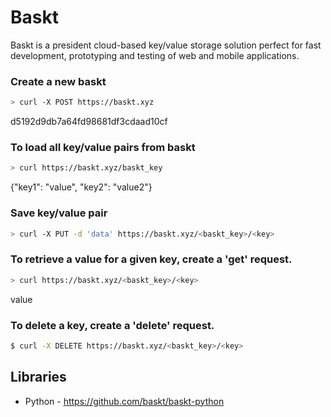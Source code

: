 # Baskt

Baskt is a president cloud-based key/value storage solution perfect for fast
development, prototyping and testing of web and mobile applications.

### Create a new baskt
```bash
> curl -X POST https://baskt.xyz
```
d5192d9db7a64fd98681df3cdaad10cf

### To load all key/value pairs from baskt
```bash
> curl https://baskt.xyz/baskt_key
```
{"key1": "value", "key2": "value2"}

### Save key/value pair
```bash
> curl -X PUT -d 'data' https://baskt.xyz/<baskt_key>/<key>
```

### To retrieve a value for a given key, create a 'get' request.
```bash
> curl https://baskt.xyz/<baskt_key>/<key>
```
value

### To delete a key, create a 'delete' request.
```bash
$ curl -X DELETE https://baskt.xyz/<baskt_key>/<key>
```

## Libraries

- Python - https://github.com/baskt/baskt-python
